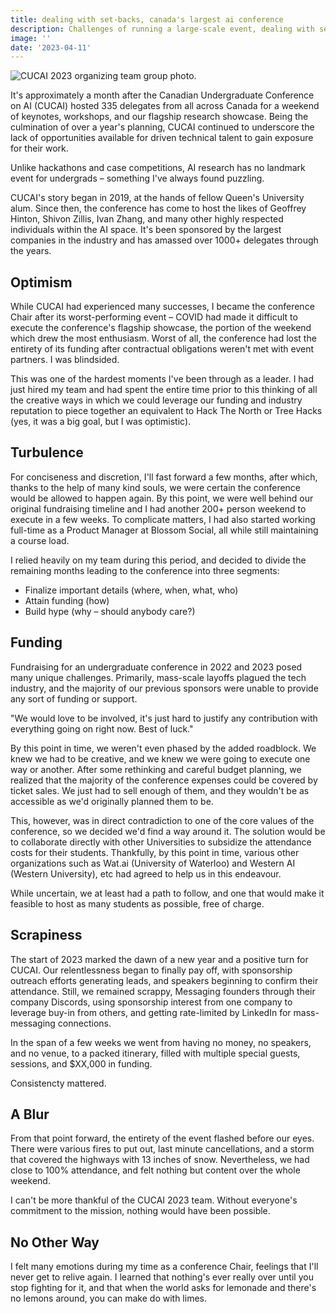 ```yaml
---
title: dealing with set-backs, canada's largest ai conference
description: Challenges of running a large-scale event, dealing with setbacks, and creative problem-solving for leaders.
image: ''
date: '2023-04-11'
---
```


<img src='/essay-images/cucai-banner-group.jpeg' alt='CUCAI 2023 organizing team group photo.'/>

It's approximately a month after the Canadian Undergraduate Conference on AI (CUCAI) hosted 335 delegates from all across Canada for a weekend of keynotes, workshops, and our flagship research showcase. Being the culmination of over a year's planning, CUCAI continued to underscore the lack of opportunities available for driven technical talent to gain exposure for their work.

Unlike hackathons and case competitions, AI research has no landmark event for undergrads – something I've always found puzzling.

CUCAI's story began in 2019, at the hands of fellow Queen's University alum. Since then, the conference has come to host the likes of Geoffrey Hinton, Shivon Zillis, Ivan Zhang, and many other highly respected individuals within the AI space. It's been sponsored by the largest companies in the industry and has amassed over 1000+ delegates through the years.

## Optimism

While CUCAI had experienced many successes, I became the conference Chair after its worst-performing event – COVID had made it difficult to execute the conference's flagship showcase, the portion of the weekend which drew the most enthusiasm. Worst of all, the conference had lost the entirety of its funding after contractual obligations weren't met with event partners. I was blindsided.

This was one of the hardest moments I've been through as a leader. I had just hired my team and had spent the entire time prior to this thinking of all the creative ways in which we could leverage our funding and industry reputation to piece together an equivalent to Hack The North or Tree Hacks (yes, it was a big goal, but I was optimistic).

## Turbulence

For conciseness and discretion, I'll fast forward a few months, after which, thanks to the help of many kind souls, we were certain the conference would be allowed to happen again. By this point, we were well behind our original fundraising timeline and I had another 200+ person weekend to execute in a few weeks. To complicate matters, I had also started working full-time as a Product Manager at Blossom Social, all while still maintaining a course load.

I relied heavily on my team during this period, and decided to divide the remaining months leading to the conference into three segments:

- Finalize important details (where, when, what, who)
- Attain funding (how)
- Build hype (why – should anybody care?)

## Funding

Fundraising for an undergraduate conference in 2022 and 2023 posed many unique challenges. Primarily, mass-scale layoffs plagued the tech industry, and the majority of our previous sponsors were unable to provide any sort of funding or support.

"We would love to be involved, it's just hard to justify any contribution with everything going on right now. Best of luck."

By this point in time, we weren't even phased by the added roadblock. We knew we had to be creative, and we knew we were going to execute one way or another. After some rethinking and careful budget planning, we realized that the majority of the conference expenses could be covered by ticket sales. We just had to sell enough of them, and they wouldn't be as accessible as we'd originally planned them to be.

This, however, was in direct contradiction to one of the core values of the conference, so we decided we'd find a way around it. The solution would be to collaborate directly with other Universities to subsidize the attendance costs for their students. Thankfully, by this point in time, various other organizations such as Wat.ai (University of Waterloo) and Western AI (Western University), etc had agreed to help us in this endeavour.

While uncertain, we at least had a path to follow, and one that would make it feasible to host as many students as possible, free of charge.

## Scrapiness

The start of 2023 marked the dawn of a new year and a positive turn for CUCAI. Our relentlessness began to finally pay off, with sponsorship outreach efforts generating leads, and speakers beginning to confirm their attendance. Still, we remained scrappy, Messaging founders through their company Discords, using sponsorship interest from one company to leverage buy-in from others, and getting rate-limited by LinkedIn for mass-messaging connections.

In the span of a few weeks we went from having no money, no speakers, and no venue, to a packed itinerary, filled with multiple special guests, sessions, and $XX,000 in funding.

Consistencty mattered.

## A Blur

From that point forward, the entirety of the event flashed before our eyes. There were various fires to put out, last minute cancellations, and a storm that covered the highways with 13 inches of snow. Nevertheless, we had close to 100% attendance, and felt nothing but content over the whole weekend.

I can't be more thankful of the CUCAI 2023 team. Without everyone's commitment to the mission, nothing would have been possible.

## No Other Way

I felt many emotions during my time as a conference Chair, feelings that I'll never get to relive again. I learned that nothing's ever really over until you stop fighting for it, and that when the world asks for lemonade and there's no lemons around, you can make do with limes.
